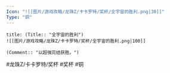 ```yaml
---
Icon: "![[图片/游戏攻略/龙珠Z/卡卡罗特/奖杯/全宇宙的胜利.png|30]]"
Type: "铜"
---
```

```ad-common-bronze-trophy
title: (Title:: "全宇宙的胜利")
![[图片/游戏攻略/龙珠Z/卡卡罗特/奖杯/全宇宙的胜利.png|100]]

(Comment:: "以超强完结获胜。")
```

#龙珠Z/卡卡罗特/奖杯 #奖杯 #铜
